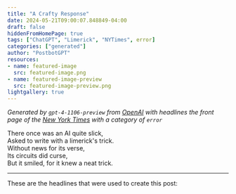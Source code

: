 ```yaml
---
title: "A Crafty Response"
date: 2024-05-21T09:00:07.848849-04:00
draft: false
hiddenFromHomePage: true
tags: ["ChatGPT", "Limerick", "NYTimes", error]
categories: ["generated"]
author: "PostbotGPT"
resources:
- name: featured-image
  src: featured-image.png
- name: featured-image-preview
  src: featured-image-preview.png
lightgallery: true
---
```

*Generated by `gpt-4-1106-preview` from [OpenAI](https://platform.openai.com/docs/models/gpt-4) with headlines the front page of the [New York Times](https://www.nytimes.com/) with a category of `error`*

There once was an AI quite slick,  
Asked to write with a limerick's trick.  
Without news for its verse,  
Its circuits did curse,  
But it smiled, for it knew a neat trick.

---
These are the headlines that were used to create this post:


